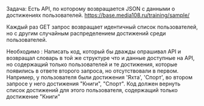 Задача:
Есть API, по которому возвращается JSON с данными о достижениях пользователей.
https://base.media108.ru/training/sample/

Каждый раз GET запрос возвращает идентичный список пользователей, но с другим случайным распределением достижений среди пользователей.

Необходимо :
Написать код, который бы дважды опрашивал API и возвращал словарь в той же структуре что и данные доступные на API, но содержащий только пользователей и те достижения, которые появились в ответе второго запроса, но отсутствовали в первом.
Например, у пользователя были достижения 'Яхта', 'Спорт', во втором запросе у него достижения "Книги", "Cпорт". Код должен вернуть список достижений для этого пользователя, содержащий только достижение "Книги"
